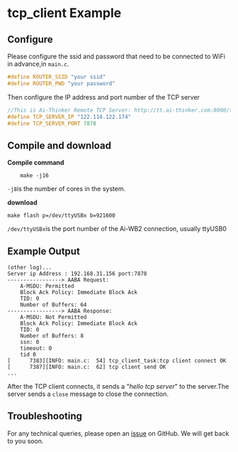 # tcp_client Example
## Configure
Please configure the ssid and password that need to be connected to WiFi in advance,in `main.c`.

```c
#define ROUTER_SSID "your ssid"
#define ROUTER_PWD "your password"
```
Then configure the IP address and port number of the TCP server 
```c
//This is Ai-Thinker Remote TCP Server: http://tt.ai-thinker.com:8000/ttcloud
#define TCP_SERVER_IP "122.114.122.174"
#define TCP_SERVER_PORT 7878
```
## Compile and download
**Compile command**

```shell
    make -j16
```
`-j8`is the number of cores in the system.

**download**

```shell
make flash p=/dev/ttyUSBx b=921600
```
`/dev/ttyUSBx`is the port number of the Ai-WB2 connection, usually ttyUSB0

## Example Output
```shell
(other log)...
Server ip Address : 192.168.31.156 port:7878
-----------------> AABA Request:
    A-MSDU: Permitted
    Block Ack Policy: Immediate Block Ack
    TID: 0
    Number of Buffers: 64
-----------------> AABA Response:
    A-MSDU: Not Permitted
    Block Ack Policy: Immediate Block Ack
    TID: 0
    Number of Buffers: 8
    ssn: 0
    timeout: 0
    tid 0
[      7383][INFO: main.c:  54] tcp_client_task:tcp client connect OK
[      7387][INFO: main.c:  62] tcp client send OK
...
```
After the TCP client connects, it sends a "*hello tcp server*" to the server.The server sends a `close` message to close the connection.

## Troubleshooting

For any technical queries, please open an [issue](https://github.com/Ai-Thinker-Open/Ai-Thinker-WB2/issues) on GitHub. We will get back to you soon.

